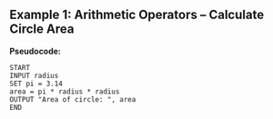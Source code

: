 ## Example 1: Arithmetic Operators – Calculate Circle Area

**Pseudocode:**
```
START
INPUT radius
SET pi = 3.14
area = pi * radius * radius
OUTPUT "Area of circle: ", area
END
```                                                     